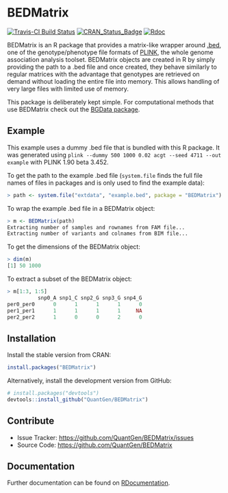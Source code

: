 BEDMatrix
=========

[![Travis-CI Build Status](https://travis-ci.org/QuantGen/BEDMatrix.svg?branch=master)](https://travis-ci.org/QuantGen/BEDMatrix)
[![CRAN_Status_Badge](http://www.r-pkg.org/badges/version/BEDMatrix)](https://CRAN.R-project.org/package=BEDMatrix)
[![Rdoc](http://www.rdocumentation.org/badges/version/BEDMatrix)](http://www.rdocumentation.org/packages/BEDMatrix)

BEDMatrix is an R package that provides a matrix-like wrapper around [.bed](https://www.cog-genomics.org/plink2/formats#bed), one of the genotype/phenotype file formats of [PLINK](https://www.cog-genomics.org/plink2), the whole genome association analysis toolset. BEDMatrix objects are created in R by simply providing the path to a .bed file and once created, they behave similarly to regular matrices with the advantage that genotypes are retrieved on demand without loading the entire file into memory. This allows handling of very large files with limited use of memory.

This package is deliberately kept simple. For computational methods that use BEDMatrix check out the [BGData package](https://github.com/QuantGen/BGData).


Example
-------

This example uses a dummy .bed file that is bundled with this R package. It was generated using `plink --dummy 500 1000 0.02 acgt --seed 4711 --out example` with PLINK 1.90 beta 3.452.

To get the path to the example .bed file (`system.file` finds the full file names of files in packages and is only used to find the example data):

```R
> path <- system.file("extdata", "example.bed", package = "BEDMatrix")
```

To wrap the example .bed file in a BEDMatrix object:

```R
> m <- BEDMatrix(path)
Extracting number of samples and rownames from FAM file...
Extracting number of variants and colnames from BIM file...
```

To get the dimensions of the BEDMatrix object:

```R
> dim(m)
[1] 50 1000
```

To extract a subset of the BEDMatrix object:

```R
> m[1:3, 1:5]
          snp0_A snp1_C snp2_G snp3_G snp4_G
per0_per0      0      1      1      1      0
per1_per1      1      1      1      1     NA
per2_per2      1      0      0      2      0
```


Installation
------------

Install the stable version from CRAN:

```R
install.packages("BEDMatrix")
```

Alternatively, install the development version from GitHub:

```R
# install.packages("devtools")
devtools::install_github("QuantGen/BEDMatrix")
```


Contribute
----------

- Issue Tracker: https://github.com/QuantGen/BEDMatrix/issues
- Source Code: https://github.com/QuantGen/BEDMatrix


Documentation
-------------

Further documentation can be found on [RDocumentation](http://www.rdocumentation.org/packages/BEDMatrix).
